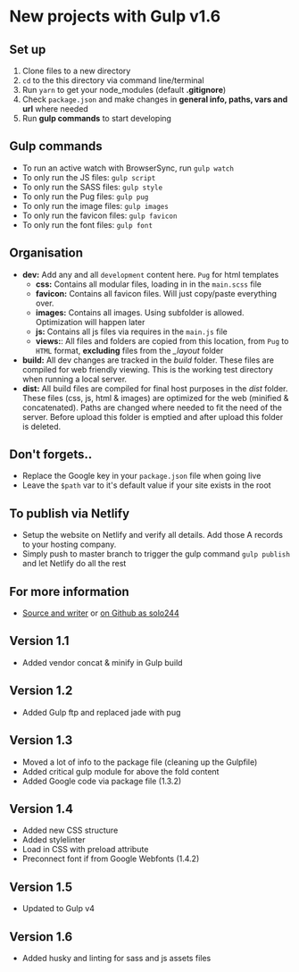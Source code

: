 # New projects with Gulp v1.6

## Set up
1. Clone files to a new directory
2. `cd` to the this directory via command line/terminal
3. Run `yarn` to get your node_modules (default **.gitignore**)
4. Check `package.json` and make changes in **general info, paths, vars and url** where needed
5. Run **gulp commands** to start developing

## Gulp commands
- To run an active watch with BrowserSync, run `gulp watch`
- To only run the JS files: `gulp script`
- To only run the SASS files: `gulp style`
- To only run the Pug files: `gulp pug`
- To only run the image files: `gulp images`
- To only run the favicon files: `gulp favicon`
- To only run the font files: `gulp font`

## Organisation
- **dev:** Add any and all `development` content here. `Pug` for html templates
  - **css:** Contains all modular files, loading in in the `main.scss` file
  - **favicon:** Contains all favicon files. Will just copy/paste everything over.
  - **images:** Contains all images. Using subfolder is allowed. Optimization will happen later
  - **js:** Contains all js files via requires in the `main.js` file
  - **views:**: All files and folders are copied from this location, from `Pug` to `HTML` format, **excluding** files from the  *_layout* folder
- **build:** All dev changes are tracked in the *build* folder. These files are compiled for web friendly viewing. This is the working test directory when running a local server.
- **dist:** All build files are compiled for final host purposes in the *dist* folder. These files (css, js, html & images) are optimized for the web (minified & concatenated). Paths are changed where needed to fit the need of the server. Before upload this folder is emptied and after upload this folder is deleted.

## Don't forgets..
- Replace the Google key in your `package.json` file when going live
- Leave the `$path` var to it's default value if your site exists in the root

## To publish via Netlify
- Setup the website on Netlify and verify all details. Add those A records to your hosting company.
- Simply push to master branch to trigger the gulp command `gulp publish` and let Netlify do all the rest

## For more information
- [Source and writer](http://kenvandamme.be/) or [on Github as solo244](https://github.com/solo244)

## Version 1.1
- Added vendor concat & minify in Gulp build

## Version 1.2
- Added Gulp ftp and replaced jade with pug

## Version 1.3
- Moved a lot of info to the package file (cleaning up the Gulpfile)
- Added critical gulp module for above the fold content
- Added Google code via package file (1.3.2)

## Version 1.4
- Added new CSS structure
- Added stylelinter
- Load in CSS with preload attribute
- Preconnect font if from Google Webfonts (1.4.2)

## Version 1.5
- Updated to Gulp v4

## Version 1.6
- Added husky and linting for sass and js assets files
